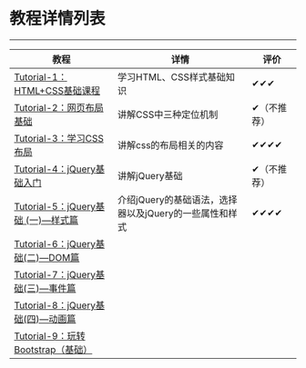 # 教程详情列表
---
|教程|详情|评价|
|---|---|---|
| [Tutorial-1：HTML+CSS基础课程](https://github.com/ckinmind/WebBook/tree/master/Tutorial/Tutorial-1) | 学习HTML、CSS样式基础知识 | ✔✔✔ |
| [Tutorial-2：网页布局基础](https://github.com/ckinmind/WebBook/tree/master/Tutorial/Tutorial-2)|讲解CSS中三种定位机制|✔（不推荐）|
| [Tutorial-3：学习CSS布局](https://github.com/ckinmind/WebBook/tree/master/Tutorial/Tutorial-3)|讲解css的布局相关的内容|✔✔✔✔|
|[Tutorial-4：jQuery基础入门](https://github.com/ckinmind/WebBook/tree/master/Tutorial/Tutorial-4)|讲解jQuery基础|✔（不推荐）|
|[Tutorial-5：jQuery基础 (一)—样式篇](https://github.com/ckinmind/WebBook/tree/master/Tutorial/Tutorial-5)|介绍jQuery的基础语法，选择器以及jQuery的一些属性和样式|✔✔✔✔|
|[Tutorial-6：jQuery基础(二)—DOM篇](https://github.com/ckinmind/WebBook/tree/master/Tutorial/Tutorial-6)|  |  |
|[Tutorial-7：jQuery基础(三)—事件篇](https://github.com/ckinmind/WebBook/tree/master/Tutorial/Tutorial-7)|  |  |
|[Tutorial-8：jQuery基础(四)—动画篇](https://github.com/ckinmind/WebBook/tree/master/Tutorial/Tutorial-8)|  |  |
|[Tutorial-9：玩转Bootstrap（基础）](https://github.com/ckinmind/WebBook/tree/master/Tutorial/Tutorial-9)|  |  |
